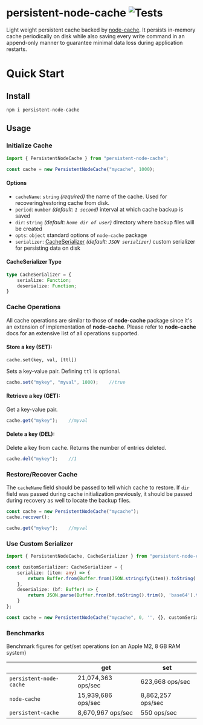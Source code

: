 persistent-node-cache ![Tests](https://github.com/kwertop/persistent-node-cache/actions/workflows/node.js.yml/badge.svg)
==========

Light weight persistent cache backed by [node-cache](https://github.com/node-cache/node-cache).
It persists in-memory cache periodically on disk while also saving every write command in an append-only manner
to guarantee minimal data loss during application restarts.

# Quick Start

## Install

```shell
npm i persistent-node-cache
```

## Usage

### Initialize Cache

```typescript
import { PersistentNodeCache } from "persistent-node-cache";

const cache = new PersistentNodeCache("mycache", 1000);
```

#### Options

 - `cacheName`: `string` *(required)* the name of the cache. Used for recovering/restoring cache from disk.
 - `period`: `number` *(default: `1 second`)* interval at which cache backup is saved
 - `dir`: `string` *(default: `home dir of user`)* directory where backup files will be created
 - `opts`: `object` standard options of `node-cache` package
 - `serializer`: [CacheSerializer](#cacheserializer-type) *(default: `JSON serializer`)* custom serializer for persisting data on disk

#### CacheSerializer Type

```typescript
type CacheSerializer = {
    serialize: Function;
    deserialize: Function;
}
```

### Cache Operations

All cache operations are similar to those of **node-cache** package since it's an extension of implementation of **node-cache**.
Please refer to **node-cache** docs for an extensive list of all operations supported.

#### Store a key (SET):

`cache.set(key, val, [ttl])`

Sets a key-value pair. Defining `ttl` is optional.

```typescript
cache.set("mykey", "myval", 1000);    //true
```

#### Retrieve a key (GET):

Get a key-value pair.

```typescript
cache.get("mykey");    //myval
```

#### Delete a key (DEL):

Delete a key from cache. Returns the number of entries deleted.

```typescript
cache.del("mykey");    //1
```

### Restore/Recover Cache

The `cacheName` field should be passed to tell which cache to restore. If `dir` field was passed during cache initialization
previously, it should be passed during recovery as well to locate the backup files.

```typescript
const cache = new PersistentNodeCache("mycache");
cache.recover();

cache.get("mykey");    //myval
```

### Use Custom Serializer

```typescript
import { PersistentNodeCache, CacheSerializer } from "persistent-node-cache";

const customSerializer: CacheSerializer = {
    serialize: (item: any) => {
        return Buffer.from(Buffer.from(JSON.stringify(item)).toString('base64') + '\n');
    },
    deserialize: (bf: Buffer) => {
        return JSON.parse(Buffer.from(bf.toString().trim(), 'base64').toString());
    }
};

const cache = new PersistentNodeCache("mycache", 0, '', {}, customSerializer);
```

### Benchmarks

Benchmark figures for get/set operations (on an Apple M2, 8 GB RAM system)

|                          | get                 | set                  |
|--------------------------|---------------------|----------------------|
| `persistent-node-cache`  | 21,074,363 ops/sec  | 623,668 ops/sec      |
| `node-cache`             | 15,939,686 ops/sec  | 8,862,257 ops/sec    |
| `persistent-cache`       | 8,670,967 ops/sec   | 550 ops/sec          |